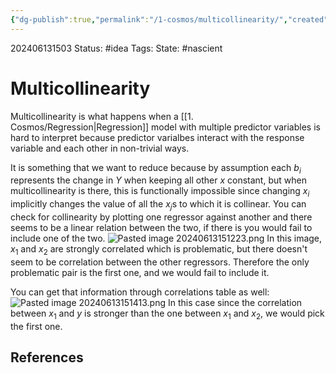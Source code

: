 ```yaml
---
{"dg-publish":true,"permalink":"/1-cosmos/multicollinearity/","created":"2025-01-22T11:17:14.038-05:00","updated":"2024-06-13T15:15:07.105-04:00"}
---
```


202406131503
Status: #idea
Tags: 
State: #nascient
# Multicollinearity
Multicollinearity is what happens when a [[1. Cosmos/Regression\|Regression]] model with multiple predictor variables is hard to interpret because predictor varialbes interact with the response variable and each other in non-trivial ways.

It is something that we want to reduce because by assumption each $b_i$ represents the change in $Y$ when keeping all other $x$ constant, but when multicollinearity is there, this is functionally impossible since changing $x_i$ implicitly changes the value of all the $x_j$s to which it is collinear. You can check for collinearity by plotting one regressor against another and there seems to be a linear relation between the two, if there is you would fail to include one of the two.
![Pasted image 20240613151223.png](/img/user/3.%20Black%20Holes/Files/Pasted%20image%2020240613151223.png)
In this image, $x_1$ and $x_2$ are strongly correlated which is problematic, but there doesn't seem to be correlation between the other regressors.
Therefore the only problematic pair is the first one, and we would fail to include it.

You can get that information through correlations table as well:
![Pasted image 20240613151413.png](/img/user/3.%20Black%20Holes/Files/Pasted%20image%2020240613151413.png)
In this case since the correlation between $x_1$ and $y$ is stronger than the one between $x_1$ and $x_2$, we would pick the first one.


## References
